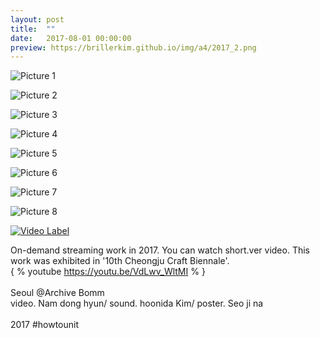 ```yaml
---
layout: post
title:  ""
date:   2017-08-01 00:00:00
preview: https://brillerkim.github.io/img/a4/2017_2.png
---
```


![Picture 1](https://brillerkim.github.io/img/a4/2017_1.png)

![Picture 2](https://brillerkim.github.io/img/a4/2017_2.png)

![Picture 3](https://brillerkim.github.io/img/a4/2017_3.png)

![Picture 4](https://brillerkim.github.io/img/a4/2017_4.png)

![Picture 5](https://brillerkim.github.io/img/a4/2017_5.png)

![Picture 6](https://brillerkim.github.io/img/a4/2017_6.png)

![Picture 7](https://brillerkim.github.io/img/a4/2017_7.jpg)

![Picture 8](https://brillerkim.github.io/img/a4/2017_8.jpg)


[![Video Label](http://img.youtube.com/vi/VdLwv_WltMI/0.jpg)](https://youtu.be/VdLwv_WltMI)

On-demand streaming work in 2017. You can watch short.ver video. This work was exhibited in '10th Cheongju Craft Biennale'.
<br>
{ % youtube https://youtu.be/VdLwv_WltMI % }  
<br>
Seoul @Archive Bomm
<br>
video. Nam dong hyun/ sound. hoonida Kim/ poster. Seo ji na<br>
<br>
2017 #howtounit 
